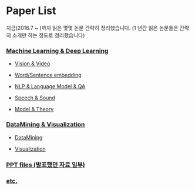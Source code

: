# Paper List

지금(2016.7 ~ )까지 읽은 몇몇 논문 간략히 정리했습니다.
(1 년간 읽은 논문들은 간략히 소개만 하는 정도로 정리했습니다)

### [Machine Learning & Deep Learning](https://github.com/rudvlf0413/Paper-List/tree/master/MachineLearning_DeepLearning#deep-learning-papers)

-   [Vision & Video](https://github.com/rudvlf0413/Paper-List/tree/master/MachineLearning_DeepLearning#vision--video)

-   [Word/Sentence embedding](https://github.com/rudvlf0413/Paper-List/tree/master/MachineLearning_DeepLearning#wordsentence-embedding)

-   [NLP & Language Model & QA](https://github.com/rudvlf0413/Paper-List/tree/master/MachineLearning_DeepLearning#natural-language-processing-language-model-qa)

-   [Speech & Sound](https://github.com/rudvlf0413/Paper-List/tree/master/MachineLearning_DeepLearning#speech--sound)

-   [Model & Theory](https://github.com/rudvlf0413/Paper-List/tree/master/MachineLearning_DeepLearning#deep-learning-theory--model)

### [DataMining & Visualization](https://github.com/rudvlf0413/Paper-List/tree/master/DataMining_Visualization#datamining--visualization)

-   [DataMining](https://github.com/rudvlf0413/Paper-List/tree/master/DataMining_Visualization#datamining)

-   [Visualization](https://github.com/rudvlf0413/Paper-List/tree/master/DataMining_Visualization#visualization)

### [PPT files (발표했던 자료 일부)](https://github.com/rudvlf0413/Paper-List/blob/master/PPT/README.md)

### [etc.](https://github.com/rudvlf0413/Paper-List/blob/master/etc/README.md)
